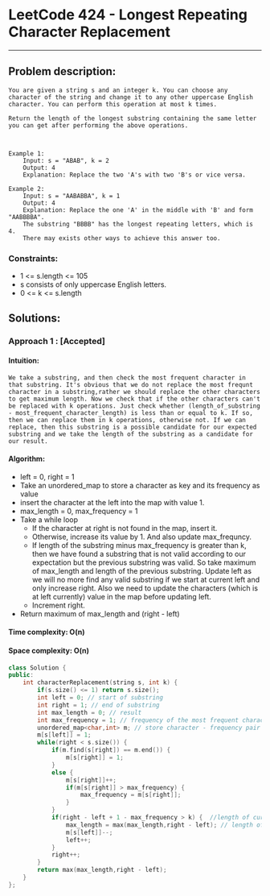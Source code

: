 # LeetCode 424 - Longest Repeating Character Replacement
***
## Problem description:
    You are given a string s and an integer k. You can choose any character of the string and change it to any other uppercase English character. You can perform this operation at most k times.

    Return the length of the longest substring containing the same letter you can get after performing the above operations.

    

    Example 1:
        Input: s = "ABAB", k = 2
        Output: 4
        Explanation: Replace the two 'A's with two 'B's or vice versa.

    Example 2:
        Input: s = "AABABBA", k = 1
        Output: 4
        Explanation: Replace the one 'A' in the middle with 'B' and form "AABBBBA".
        The substring "BBBB" has the longest repeating letters, which is 4.
        There may exists other ways to achieve this answer too.


### Constraints:
 * 1 <= s.length <= 105
 * s consists of only uppercase English letters.
 * 0 <= k <= s.length


## Solutions:

### Approach 1 : [Accepted]

#### Intuition:
    We take a substring, and then check the most frequent character in that substring. It's obvious that we do not replace the most frequnt character in a substring,rather we should replace the other characters to get maximum length. Now we check that if the other characters can't be replaced with k operations. Just check whether (length_of_substring - most_frequent_character_length) is less than or equal to k. If so, then we can replace them in k operations, otherwise not. If we can replace, then this substring is a possible candidate for our expected substring and we take the length of the substring as a candidate for our result.

#### Algorithm:
 * left = 0, right = 1
 * Take an unordered_map to store a character as key and its frequency as value
 * insert the character at the left into the map with value 1.
 * max_length = 0, max_frequency = 1
 * Take a while loop 
    * If the character at right is not found in the map, insert it.
    * Otherwise, increase its value by 1. And also update max_frequncy.
    * If length of the substring minus max_frequency is greater than k, then we have found a substring that is not valid according to our expectation but the previous substring was valid. So take maximum of max_length and length of the previous substring. Update left as we will no more find any valid substring if we start at current left and only increase right. Also we need to update the characters (which is at left currently) value in the map before updating left.
    * Increment right.
 * Return maximum of max_length and (right - left)

#### Time complexity: O(n)
#### Space complexity: O(n)
``` cpp
class Solution {
public:
    int characterReplacement(string s, int k) {
        if(s.size() <= 1) return s.size();
        int left = 0; // start of substring
        int right = 1; // end of substring
        int max_length = 0; // result
        int max_frequency = 1; // frequency of the most frequent character in substring
        unordered_map<char,int> m; // store character - frequency pair
        m[s[left]] = 1;
        while(right < s.size()) {
            if(m.find(s[right]) == m.end()) {
                m[s[right]] = 1;
            }
            else {
                m[s[right]]++;
                if(m[s[right]] > max_frequency) {
                    max_frequency = m[s[right]];
                }
            }
            if(right - left + 1 - max_frequency > k) {  //length of current substring = right - left + 1
                max_length = max(max_length,right - left); // length of previous substring = right - left
                m[s[left]]--;
                left++;
            }
            right++;
        }
        return max(max_length,right - left);
    }
};
```